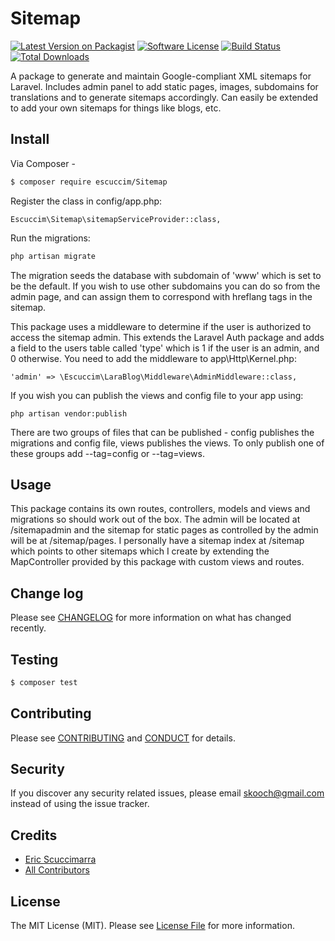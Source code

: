 # Sitemap

[![Latest Version on Packagist][ico-version]][link-packagist]
[![Software License][ico-license]](LICENSE.md)
[![Build Status][ico-travis]][link-travis]
[![Total Downloads][ico-downloads]][link-downloads]


A package to generate and maintain Google-compliant XML sitemaps for Laravel. Includes admin panel to add static pages, images, subdomains for translations and to generate sitemaps accordingly. Can easily be extended to add your own sitemaps for things like blogs, etc.

## Install

Via Composer -

``` bash
$ composer require escuccim/Sitemap
```
Register the class in config/app.php:
```
Escuccim\Sitemap\sitemapServiceProvider::class,
```

Run the migrations:
``` bash
php artisan migrate
```
The migration seeds the database with subdomain of 'www' which is set to be the default. If you wish to use other subdomains you can do so from the admin page, and can assign them to correspond with hreflang tags in the sitemap.

This package uses a middleware to determine if the user is authorized to access the sitemap admin. This extends the Laravel Auth package and adds a field to the users table called 'type' which is 1 if the user is an admin, and 0 otherwise. You need to add the middleware to app\Http\Kernel.php:
```
'admin' => \Escuccim\LaraBlog\Middleware\AdminMiddleware::class,
```

If you wish you can publish the views and config file to your app using:
```
php artisan vendor:publish
```

There are two groups of files that can be published - config publishes the migrations and config file, views publishes the views. To only publish one of these groups add --tag=config or --tag=views. 

## Usage

This package contains its own routes, controllers, models and views and migrations so should work out of the box. The admin will be located at /sitemapadmin and the sitemap for static pages as controlled by the admin will be at /sitemap/pages. I personally have a sitemap index at /sitemap which points to other sitemaps which I create by extending the MapController provided by this package with custom views and routes.

## Change log

Please see [CHANGELOG](CHANGELOG.md) for more information on what has changed recently.

## Testing

``` bash
$ composer test
```

## Contributing

Please see [CONTRIBUTING](CONTRIBUTING.md) and [CONDUCT](CONDUCT.md) for details.

## Security

If you discover any security related issues, please email skooch@gmail.com instead of using the issue tracker.

## Credits

- [Eric Scuccimarra][link-author]
- [All Contributors][link-contributors]

## License

The MIT License (MIT). Please see [License File](LICENSE.md) for more information.

[ico-version]: https://img.shields.io/packagist/v/escuccim/Sitemap.svg?style=flat-square
[ico-license]: https://img.shields.io/badge/license-MIT-brightgreen.svg?style=flat-square
[ico-travis]: https://img.shields.io/travis/escuccim/Sitemap/master.svg?style=flat-square
[ico-scrutinizer]: https://img.shields.io/scrutinizer/coverage/g/escuccim/Sitemap.svg?style=flat-square
[ico-code-quality]: https://img.shields.io/scrutinizer/g/escuccim/Sitemap.svg?style=flat-square
[ico-downloads]: https://img.shields.io/packagist/dt/escuccim/Sitemap.svg?style=flat-square

[link-packagist]: https://packagist.org/packages/escuccim/Sitemap
[link-travis]: https://travis-ci.org/escuccim/Sitemap
[link-scrutinizer]: https://scrutinizer-ci.com/g/escuccim/Sitemap/code-structure
[link-code-quality]: https://scrutinizer-ci.com/g/escuccim/Sitemap
[link-downloads]: https://packagist.org/packages/escuccim/Sitemap
[link-author]: https://github.com/escuccim
[link-contributors]: ../../contributors
